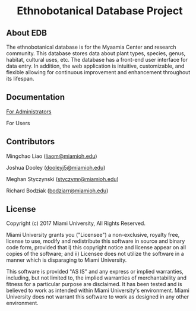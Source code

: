 <h1 align="center">Ethnobotanical Database Project</h1>

## About EDB

The ethnobotanical database is for the Myaamia Center and research community. This database stores data about plant types, species, genus, habitat, cultural uses, etc. The database has a front-end user interface for data entry. In addition, the web application is intuitive, customizable, and flexible allowing for continuous improvement and enhancement throughout its lifespan.

## Documentation

[For Administrators](docs/admin)

For Users

## Contributors

Mingchao Liao ([liaom@miamioh.edu](mailto:liaom@miamioh.edu))

Joshua Dooley ([dooleyj5@miamioh.edu](mailto:dooleyj5@miamioh.edu))

Meghan Styczynski ([styczymr@miamioh.edu](mailto:styczymr@miamioh.edu))

Richard Bodziak ([bodziarr@miamioh.edu](mailto:bodziarr@miamioh.edu))

## License

Copyright (c) 2017 Miami University, All Rights Reserved.

Miami University grants you ("Licensee") a non-exclusive, royalty free, license to use, modify and redistribute this software in source and binary code form, provided that i) this copyright notice and license appear on all copies of the software; and ii) Licensee does not utilize the software in a manner which is disparaging to Miami University.

This software is provided "AS IS" and any express or implied warranties, including, but not limited to, the implied warranties of merchantability and fitness for a particular purpose are disclaimed. It has been tested and is believed to work as intended within Miami University's environment. Miami University does not warrant this software to work as designed in any other environment.
